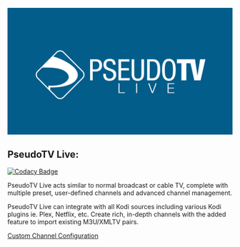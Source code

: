 ![](https://raw.githubusercontent.com/PseudoTV/PseudoTV_Artwork/master/PseudoTV%20Live/Flat/PTVL%20-%20Metro%20-%20Fanart%20(1).png)

## PseudoTV Live:

[![Codacy Badge](https://api.codacy.com/project/badge/Grade/08d94293d3d8403fb5502c22eddfd32b)](https://app.codacy.com/manual/Lunatixz/PseudoTV_Live?utm_source=github.com&utm_medium=referral&utm_content=PseudoTV/PseudoTV_Live&utm_campaign=Badge_Grade_Settings)

PseudoTV Live acts similar to normal broadcast or cable TV, complete with multiple preset, user-defined channels and advanced channel management.

PseudoTV Live can integrate with all Kodi sources including various Kodi plugins ie. Plex, Netflix, etc.
Create rich, in-depth channels with the added feature to import existing M3U/XMLTV pairs.

[Custom Channel Configuration](https://raw.githubusercontent.com/PseudoTV/PseudoTV_Live/master/channels.json)